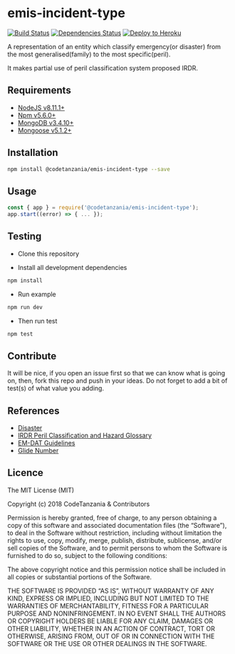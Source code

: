 # emis-incident-type

[![Build Status](https://travis-ci.org/CodeTanzania/emis-incident-type.svg?branch=develop)](https://travis-ci.org/CodeTanzania/emis-incident-type)
[![Dependencies Status](https://david-dm.org/CodeTanzania/emis-incident-type/status.svg?style=flat-square)](https://david-dm.org/CodeTanzania/emis-incident-type)
[![Deploy to Heroku](https://www.herokucdn.com/deploy/button.png)](https://heroku.com/deploy?template=https://github.com/CodeTanzania/emis-incident-type/tree/develop)

A representation of an entity which classify emergency(or disaster) from the most generalised(family) to the most specific(peril).

It makes partial use of peril classification system proposed IRDR.

## Requirements

- [NodeJS v8.11.1+](https://nodejs.org)
- [Npm v5.6.0+](https://www.npmjs.com/)
- [MongoDB v3.4.10+](https://www.mongodb.com/)
- [Mongoose v5.1.2+](https://github.com/Automattic/mongoose)

## Installation

```sh
npm install @codetanzania/emis-incident-type --save
```

## Usage

```js
const { app } = require('@codetanzania/emis-incident-type');
app.start((error) => { ... });
```

## Testing

- Clone this repository

- Install all development dependencies

```sh
npm install
```

- Run example

```sh
npm run dev
```

- Then run test

```sh
npm test
```

## Contribute

It will be nice, if you open an issue first so that we can know what is going on, then, fork this repo and push in your ideas. Do not forget to add a bit of test(s) of what value you adding.


## References
- [Disaster](https://en.wikipedia.org/wiki/Disaster)
- [IRDR Peril Classification and Hazard Glossary](http://www.irdrinternational.org/wp-content/uploads/2014/04/IRDR_DATA-Project-Report-No.-1.pdf)
- [EM-DAT Guidelines](https://www.emdat.be/guidelines)
- [Glide Number](http://www.glidenumber.net/glide/public/search/search.jsp?)

## Licence

The MIT License (MIT)

Copyright (c) 2018 CodeTanzania & Contributors

Permission is hereby granted, free of charge, to any person obtaining a copy of this software and associated documentation files (the “Software”), to deal in the Software without restriction, including without limitation the rights to use, copy, modify, merge, publish, distribute, sublicense, and/or sell copies of the Software, and to permit persons to whom the Software is furnished to do so, subject to the following conditions:

The above copyright notice and this permission notice shall be included in all copies or substantial portions of the Software.

THE SOFTWARE IS PROVIDED “AS IS”, WITHOUT WARRANTY OF ANY KIND, EXPRESS OR IMPLIED, INCLUDING BUT NOT LIMITED TO THE WARRANTIES OF MERCHANTABILITY, FITNESS FOR A PARTICULAR PURPOSE AND NONINFRINGEMENT. IN NO EVENT SHALL THE AUTHORS OR COPYRIGHT HOLDERS BE LIABLE FOR ANY CLAIM, DAMAGES OR OTHER LIABILITY, WHETHER IN AN ACTION OF CONTRACT, TORT OR OTHERWISE, ARISING FROM, OUT OF OR IN CONNECTION WITH THE SOFTWARE OR THE USE OR OTHER DEALINGS IN THE SOFTWARE.
